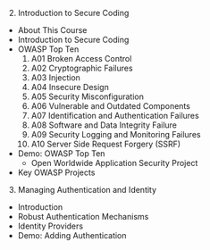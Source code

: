 2. Introduction to Secure Coding
  - About This Course
  - Introduction to Secure Coding
  - OWASP Top Ten
    1. A01 Broken Access Control
    2. A02 Cryptographic Failures
    3. A03 Injection
    4. A04 Insecure Design
    5. A05 Security Misconfiguration
    6. A06 Vulnerable and Outdated Components
    7. A07 Identification and Authentication Failures
    8. A08 Software and Data Integrity Failure
    9. A09 Security Logging and Monitoring Failures
    10. A10 Server Side Request Forgery (SSRF)
  - Demo: OWASP Top Ten
    - Open Worldwide Application Security Project
  - Key OWASP Projects
3. Managing Authentication and Identity
  - Introduction
  - Robust Authentication Mechanisms
  - Identity Providers
  - Demo: Adding Authentication